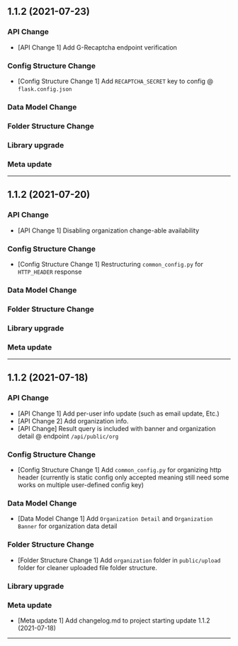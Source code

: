 ## 1.1.2 (2021-07-23)

### API Change
- [API Change 1] Add G-Recaptcha endpoint verification

### Config Structure Change
- [Config Structure Change 1] Add ```RECAPTCHA_SECRET``` key to config @ ```flask.config.json```


### Data Model Change

### Folder Structure Change

### Library upgrade

### Meta update

----------------------------------------------------

## 1.1.2 (2021-07-20)

### API Change
- [API Change 1] Disabling organization change-able availability

### Config Structure Change
- [Config Structure Change 1] Restructuring ```common_config.py``` for ```HTTP_HEADER``` response


### Data Model Change

### Folder Structure Change

### Library upgrade

### Meta update

----------------------------------------------------

## 1.1.2 (2021-07-18)

### API Change
- [API Change 1] Add per-user info update (such as email update, Etc.)
- [API Change 2] Add organization info.
- [API Change] Result query is included with banner and organization detail @ endpoint ```/api/public/org```

### Config Structure Change
- [Config Structure Change 1] Add ```common_config.py``` for organizing http header (currently is static config only accepted meaning still need some works on multiple user-defined config key)


### Data Model Change
- [Data Model Change 1] Add ```Organization Detail``` and ```Organization Banner``` for organization data detail

### Folder Structure Change
- [Folder Structure Change 1] Add ```organization``` folder in ```public/upload``` folder for cleaner uploaded file folder structure.

### Library upgrade

### Meta update
- [Meta update 1] Add changelog.md to project starting update 1.1.2 (2021-07-18)

----------------------------------------------------